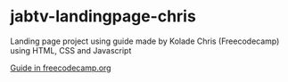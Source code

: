 # jabtv-landingpage-chris
Landing page project using guide made by Kolade Chris (Freecodecamp) using HTML, CSS and Javascript

[Guide in freecodecamp.org](https://www.freecodecamp.org/news/how-to-make-a-landing-page-with-html-css-and-javascript/)
